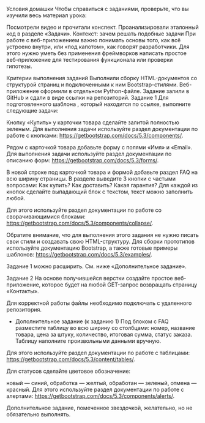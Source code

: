 	
Условия домашки
Чтобы справиться с заданиями, проверьте, что вы изучили весь материал урока:

Посмотрели видео и прочитали конспект.
Проанализировали эталонный код в разделе «Задачи».
Контекст: зачем решать подобные задачи
При работе с веб-приложением важно понимать основы того, как всё устроено внутри, или «под капотом», как говорят разработчики. Для этого нужно уметь без применения фреймворков написать простое веб-приложение для тестирования функционала или проверки гипотезы.

Критерии выполнения заданий
Выполнили сборку HTML-документов со структурой страниц и подключенными к ним Bootstrap-стилями.
Веб-приложение оформили в отдельном Python-файле.
Задание залили в GitHub и сдали в виде ссылки на репозиторий.
Задание 1
Для подготовленного шаблона , который находится по ссылке, выполните следующие задачи:

Кнопку «Купить» у карточки товара сделайте залитой полностью зеленым.
Для выполнения задачи используйте раздел документации по работе с кнопками: https://getbootstrap.com/docs/5.3/components/.

Рядом с карточкой товара добавьте форму с полями «Имя» и «Email».
Для выполнения задачи используйте раздел документации по описанию форм: https://getbootstrap.com/docs/5.3/forms/.

В новой строке под карточкой товара и формой добавьте раздел FAQ на всю ширину страницы. В разделе выведите 3 кнопки с частыми вопросами:
Как купить?
Как доставить?
Какая гарантия?
Для каждой из кнопок сделайте выпадающий блок с текстом, текст можно заполнить любой.

Для этого используйте раздел документации по работе со сворачивающимися блоками: https://getbootstrap.com/docs/5.3/components/collapse/.

Обратите внимание, что для выполнения этого задания не нужно писать свои стили и создавать свою HTML-структуру. Для сборки прототипов используйте документацию Bootstrap, а также готовые примеры шаблонов: https://getbootstrap.com/docs/5.3/examples/.

Задание 1 можно расширить. См. ниже «Дополнительное задание».

Задание 2
На основе получившейся верстки создайте простое веб-приложение, которое будет на любой GET-запрос возвращать страницу «Контакты».

Для корректной работы файлы необходимо подключать с удаленного репозитория.

* Дополнительное задание (к заданию 1)
Под блоком с FAQ разместите таблицу во всю ширину со столбцами: номер, название товара, цена за штуку, количество, итоговая сумма, статус заказа. Таблицу наполните произвольными данными вручную.

Для этого используйте раздел документации по работе с таблицами: https://getbootstrap.com/docs/5.3/content/tables/.

Для статусов сделайте цветовое обозначение:

новый — синий,
обработка — желтый,
обработан — зеленый,
отмена — красный.
Для этого используйте раздел документации по работе с алертами: https://getbootstrap.com/docs/5.3/components/alerts/.

Дополнительное задание, помеченное звездочкой, желательно, но не обязательно выполнять.
